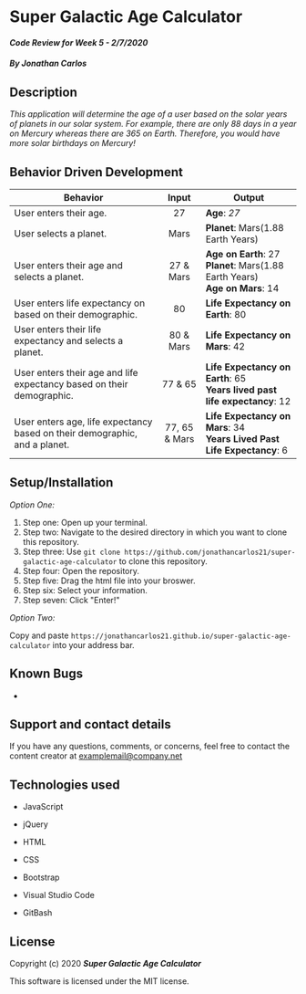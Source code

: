 # Super Galactic Age Calculator

#### _Code Review for Week 5 - 2/7/2020_

#### _By Jonathan Carlos_

## **Description**

_This application will determine the age of a user based on the solar years of planets in our solar system. For example, there are only 88 days in a year on Mercury whereas there are 365 on Earth. Therefore, you would have more solar birthdays on Mercury!_

## **Behavior Driven Development**

| Behavior | Input | Output |
|----------|:-----:|--------|
| User enters their age. | 27 | **Age**: _27_ |
| User selects a planet. | Mars | **Planet**: Mars(1.88 Earth Years) |
| User enters their age and selects a planet. | 27 & Mars | **Age on Earth**: 27<br> **Planet**: Mars(1.88 Earth Years)<br> **Age on Mars**: 14 |
| User enters life expectancy on based on their demographic. | 80 | **Life Expectancy on Earth**: 80 |
| User enters their life expectancy and selects a planet. | 80 & Mars | **Life Expectancy on Mars**: 42 |
| User enters their age and life expectancy based on their demographic. | 77 & 65 | **Life Expectancy on Earth**: 65<br> **Years lived past life expectancy**: 12 |
| User enters age, life expectancy based on their demographic, and a planet. | 77, 65 & Mars | **Life Expectancy on Mars**: 34<br> **Years Lived Past Life Expectancy**: 6

## **Setup/Installation**

*Option One:*
1. Step one: Open up your terminal.
2. Step two: Navigate to the desired directory in which you want to clone this repository.
3. Step three: Use `git clone https://github.com/jonathancarlos21/super-galactic-age-calculator` to clone this repository.
4. Step four: Open the repository.
5. Step five: Drag the html file into your broswer. 
6. Step six: Select your information.
7. Step seven: Click "Enter!"

*Option Two:*

Copy and paste `https://jonathancarlos21.github.io/super-galactic-age-calculator` into your address bar.

## **Known Bugs**

-

## **Support and contact details**

If you have any questions, comments, or concerns, feel free to contact the content creator at examplemail@company.net 

## **Technologies used**

* JavaScript

* jQuery

* HTML

* CSS

* Bootstrap

* Visual Studio Code

* GitBash

## **License**

Copyright (c) 2020 **_Super Galactic Age Calculator_**

This software is licensed under the MIT license.